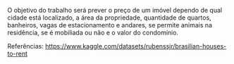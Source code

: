 O objetivo do trabalho será prever o preço de um imóvel dependo de qual cidade está localizado,  a área da propriedade, quantidade de quartos, banheiros, vagas de estacionamento e andares, se permite animais na residência, se é mobiliada ou não e o valor do condomínio.

Referências:
https://www.kaggle.com/datasets/rubenssjr/brasilian-houses-to-rent

